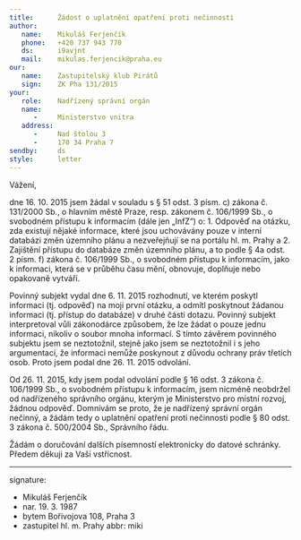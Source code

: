```yaml
---
title:      Žádost o uplatnění opatření proti nečinnosti
author:
   name:    Mikuláš Ferjenčík
   phone:   +420 737 943 770
   ds:      i9avjnt
   mail:    mikulas.ferjencik@praha.eu
our:
   name:    Zastupitelský klub Pirátů
   sign:    ZK Pha 131/2015
your:
   role:    Nadřízený správní orgán
   name:    
      -     Ministerstvo vnitra
   address:
      -     Nad štolou 3
      -     170 34 Praha 7
sendby:     ds
style:      letter
---
```


Vážení,

dne 16. 10. 2015 jsem žádal v souladu s § 51 odst. 3 písm. c) zákona č. 131/2000 Sb., o hlavním městě Praze, resp. zákonem č. 106/1999 Sb., o svobodném přístupu k informacím (dále jen „InfZ“) o: 1. Odpověď na otázku, zda existují nějaké informace, které jsou uchovávány pouze v interní databázi změn územního plánu a nezveřejňují se na portálu hl. m. Prahy a 2. Zajištění přístupu do databáze změn územního plánu, a to podle § 4a odst. 2 písm. f) zákona č. 106/1999 Sb., o svobodném přístupu k informacím, jako k informaci, která se v průběhu času mění, obnovuje, doplňuje nebo opakovaně vytváří.

Povinný subjekt vydal dne 6. 11. 2015 rozhodnutí, ve kterém poskytl informaci (tj. odpověď) na moji první otázku, a odmítl poskytnout žádanou informaci (tj. přístup do databáze) v druhé části dotazu. Povinný subjekt interpretoval vůli zákonodárce způsobem, že lze žádat o pouze jednu informaci, nikoliv o soubor mnoha informací. S tímto závěrem povinného subjektu jsem se neztotožnil, stejně jako jsem se neztotožnil i s jeho argumentací, že informaci nemůže poskynout z důvodu ochrany práv třetích osob. Proto jsem podal dne 26. 11. 2015 odvolání. 

Od 26. 11. 2015, kdy jsem podal odvolání podle § 16 odst. 3 zákona č. 106/1999 Sb., o svobodném přístupu k informacím, jsem nicméně neobdržel od nadřízeného správního orgánu, kterým je Ministerstvo pro místní rozvoj, žádnou odpověď. Domnívám se proto, že je nadřízený správní orgán nečinný, a žádám tedy o uplatnění opatření proti nečinnosti podle § 80 odst. 3 zákona č. 500/2004 Sb., Správního řádu. 

Žádám o doručování dalších písemností elektronicky do datové schránky. Předem děkuji za Vaši vstřícnost. 

---
signature: 
  - Mikuláš Ferjenčík
  - nar. 19. 3. 1987
  - bytem Bořivojova 108, Praha 3
  - zastupitel hl. m. Prahy
abbr:       miki